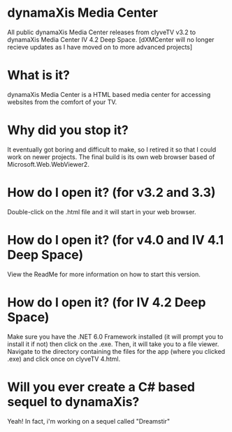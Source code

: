 # dynamaXis Media Center
All public dynamaXis Media Center releases from clyveTV v3.2 to dynamaXis Media Center IV 4.2 Deep Space. [dXMCenter will no longer recieve updates as I have moved on to more advanced projects]
# What is it?
dynamaXis Media Center is a HTML based media center for accessing websites from the comfort of your TV.
# Why did you stop it?
It eventually got boring and difficult to make, so I retired it so that I could work on newer projects. The final build is its own web browser based of Microsoft.Web.WebViewer2.
# How do I open it? (for v3.2 and 3.3)
Double-click on the .html file and it will start in your web browser.
# How do I open it? (for v4.0 and IV 4.1 Deep Space)
View the ReadMe for more information on how to start this version.
# How do I open it? (for IV 4.2 Deep Space)
Make sure you have the .NET 6.0 Framework installed (it will prompt you to install it if not) then click on the .exe. Then, it will take you to a file viewer. Navigate to the directory containing the files for the app (where you clicked .exe) and click once on clyveTV 4.html.
# Will you ever create a C# based sequel to dynamaXis?
Yeah! In fact, i'm working on a sequel called "Dreamstir"
